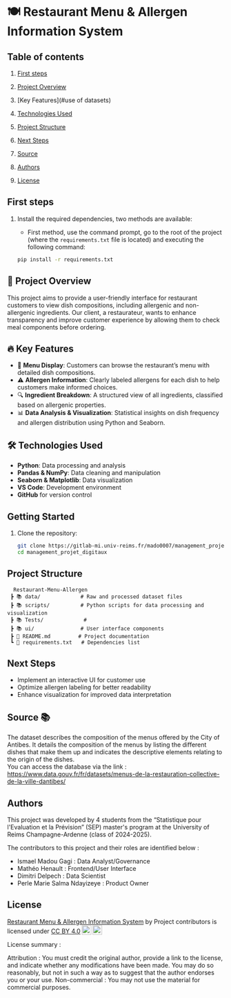 # 🍽️ Restaurant Menu & Allergen Information System  
## Table of contents 

1. [First steps](#firststep)
2. [Project Overview](#state)
3. [Key Features](#use of datasets)  
    
4. [Technologies Used](#tests)
5. [Project Structure](#)
6. [Next Steps](#outils)
7. [Source](#source)
8. [Authors](#auteurs)
9. [License](#licence)


## First steps <a name="firststep"></a>

1. Install the required dependencies, two methods are available:  

    - First method, use the command prompt, go to the root of the project (where the `requirements.txt` file is located) and executing the following command:  

    ```bash
    pip install -r requirements.txt 
    ```

  





## 📌 Project Overview  
This project aims to provide a user-friendly interface for restaurant customers to view dish compositions, including allergenic and non-allergenic ingredients. Our client, a restaurateur, wants to enhance transparency and improve customer experience by allowing them to check meal components before ordering.  

## 🔥 Key Features  
- 📝 **Menu Display**: Customers can browse the restaurant’s menu with detailed dish compositions.  
- ⚠️ **Allergen Information**: Clearly labeled allergens for each dish to help customers make informed choices.  
- 🔍 **Ingredient Breakdown**: A structured view of all ingredients, classified based on allergenic properties.  
- 📊 **Data Analysis & Visualization**: Statistical insights on dish frequency and allergen distribution using Python and Seaborn.  

## 🛠️ Technologies Used  
- **Python**: Data processing and analysis  
- **Pandas & NumPy**: Data cleaning and manipulation  
- **Seaborn & Matplotlib**: Data visualization  
- **VS Code**: Development environment  
- **GitHub** for version control

##  Getting Started
1. Clone the repository:
   ```bash
   git clone https://gitlab-mi.univ-reims.fr/mado0007/management_projet_digitaux.git
   cd management_projet_digitaux


##  Project Structure  
```
  Restaurant-Menu-Allergen
 ┣ 📚 data/             # Raw and processed dataset files
 ┣ 📚 scripts/          # Python scripts for data processing and visualization
 ┣ 📚 Tests/             # 
 ┣ 📚 ui/               # User interface components
 ┣ 📄 README.md         # Project documentation
 ┗ 📄 requirements.txt   # Dependencies list
```

##  Next Steps  
- Implement an interactive UI for customer use  
- Optimize allergen labeling for better readability  
- Enhance visualization for improved data interpretation 
## Source 📚

The dataset describes the composition of the menus offered by the City of Antibes. It details the composition of the menus by listing the different dishes that make them up and indicates the descriptive elements relating to the origin of the dishes.  
You can access the database via the link : https://www.data.gouv.fr/fr/datasets/menus-de-la-restauration-collective-de-la-ville-dantibes/


## Authors <a name="auteurs"></a>

This project was developed by 4 students from the “Statistique pour l'Evaluation et la Prévision” (SEP) master's program at the University of Reims Champagne-Ardenne (class of 2024-2025). 

The contributors to this project and their roles are identified below : 

- Ismael Madou Gagi : Data Analyst/Governance
- Mathéo Henault : Frontend/User Interface
- Dimitri Delpech : Data Scientist
- Perle Marie Salma Ndayizeye : Product Owner



## License <a name="licence"></a>

<p xmlns:cc="http://creativecommons.org/ns#" xmlns:dct="http://purl.org/dc/terms/"><a property="dct:title" rel="cc:attributionURL" href="https://gitlab-mi.univ-reims.fr/mado0007/management_projet_digitaux/-/tree/main?ref_type=heads">Restaurant Menu & Allergen Information System</a> by <span property="cc:attributionName">Project contributors</span> is licensed under <a href="https://creativecommons.org/licenses/by/4.0/?ref=chooser-v1" target="_blank" rel="license noopener noreferrer" style="display:inline-block;">CC BY 4.0<img style="height:22px!important;margin-left:3px;vertical-align:text-bottom;" src="https://mirrors.creativecommons.org/presskit/icons/cc.svg?ref=chooser-v1" alt=""><img style="height:22px!important;margin-left:3px;vertical-align:text-bottom;" src="https://mirrors.creativecommons.org/presskit/icons/by.svg?ref=chooser-v1" alt=""></a></p>
License summary :

Attribution : You must credit the original author, provide a link to the license, and indicate whether any modifications have been made. You may do so reasonably, but not in such a way as to suggest that the author endorses you or your use.
Non-commercial : You may not use the material for commercial purposes.




